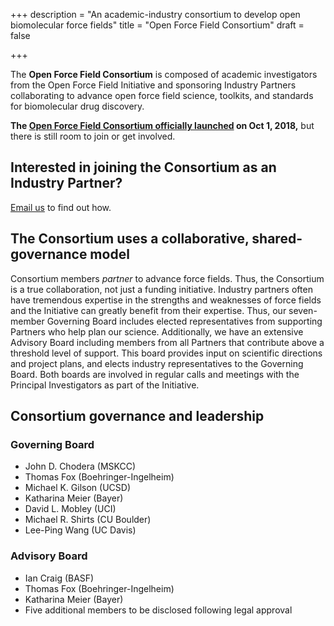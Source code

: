 +++
description = "An academic-industry consortium to develop open biomolecular force fields"
title = "Open Force Field Consortium"
draft = false

+++

The **Open Force Field Consortium** is composed of academic investigators from the Open Force Field Initiative and sponsoring Industry Partners collaborating to advance open force field science, toolkits, and standards for biomolecular drug discovery.

**The [Open Force Field Consortium officially launched](https://openforcefield.org/news/introducing-the-consortium/) on Oct 1, 2018,** but there is still room to join or get involved.

## Interested in joining the Consortium as an Industry Partner?

[Email us](mailto:john.chodera@choderalab.org) to find out how.

## The Consortium uses a collaborative, shared-governance model

Consortium members *partner* to advance force fields. Thus, the Consortium is a true collaboration, not just a funding initiative. Industry partners often have tremendous expertise in the strengths and weaknesses of force fields and the Initiative can greatly benefit from their expertise. Thus, our seven-member Governing Board includes elected representatives from supporting Partners who help plan our science. Additionally, we have an extensive Advisory Board including members from all Partners that contribute above a threshold level of support. This board provides input on scientific directions and project plans, and elects industry representatives to the Governing Board. Both boards are involved in regular calls and meetings with the Principal Investigators as part of the Initiative.

## Consortium governance and leadership

### Governing Board
- John D. Chodera (MSKCC)
- Thomas Fox (Boehringer-Ingelheim)
- Michael K. Gilson (UCSD)
- Katharina Meier (Bayer)
- David L. Mobley (UCI)
- Michael R. Shirts (CU Boulder)
- Lee-Ping Wang (UC Davis)


### Advisory Board
- Ian Craig (BASF)
- Thomas Fox (Boehringer-Ingelheim)
- Katharina Meier (Bayer)
- Five additional members to be disclosed following legal approval
